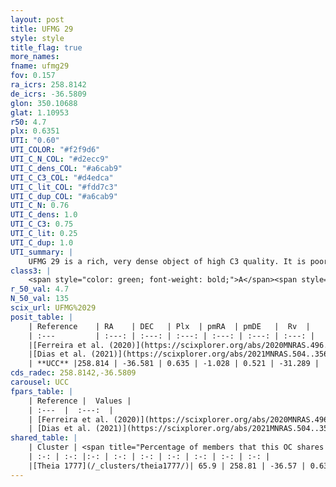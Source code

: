 ```yaml
---
layout: post
title: UFMG 29
style: style
title_flag: true
more_names: 
fname: ufmg29
fov: 0.157
ra_icrs: 258.8142
de_icrs: -36.5809
glon: 350.10688
glat: 1.10953
r50: 4.7
plx: 0.6351
UTI: "0.60"
UTI_COLOR: "#f2f9d6"
UTI_C_N_COL: "#d2ecc9"
UTI_C_dens_COL: "#a6cab9"
UTI_C_C3_COL: "#d4edca"
UTI_C_lit_COL: "#fdd7c3"
UTI_C_dup_COL: "#a6cab9"
UTI_C_N: 0.76
UTI_C_dens: 1.0
UTI_C_C3: 0.75
UTI_C_lit: 0.25
UTI_C_dup: 1.0
UTI_summary: |
    UFMG 29 is a rich, very dense object of high C3 quality. It is poorly studied in the literature. This object shares a significant percentage of members with a later reported entry.
class3: |
    <span style="color: green; font-weight: bold;">A</span><span style="color: #FFC300; font-weight: bold;">B</span>
r_50_val: 4.7
N_50_val: 135
scix_url: UFMG%2029
posit_table: |
    | Reference    | RA    | DEC   | Plx  | pmRA  | pmDE   |  Rv  |
    | :---         | :---: | :---: | :---: | :---: | :---: | :---: |
    |[Ferreira et al. (2020)](https://scixplorer.org/abs/2020MNRAS.496.2021F) | 258.834 | -36.603 | 0.585 | -0.986 | 0.524 | -- |
    |[Dias et al. (2021)](https://scixplorer.org/abs/2021MNRAS.504..356D) | 258.818 | -36.582 | 0.584 | -0.978 | 0.522 | -- |
    | **UCC** |258.814 | -36.581 | 0.635 | -1.028 | 0.521 | -31.289 | 
cds_radec: 258.8142,-36.5809
carousel: UCC
fpars_table: |
    | Reference |  Values |
    | :---  |  :---:  |
    | [Ferreira et al. (2020)](https://scixplorer.org/abs/2020MNRAS.496.2021F) | `E(B-V)=0.77, m-M=10.7, logt=8.7` |
    | [Dias et al. (2021)](https://scixplorer.org/abs/2021MNRAS.504..356D) | `Av=2.354, Dist=1564, logage=8.347, [Fe/H]=0.082` |
shared_table: |
    | Cluster | <span title="Percentage of members that this OC shares with the ones listed">%</span>   | RA   | DEC   | Plx   | pmRA  | pmDE  | Rv | UTI |
    | :-: | :-: |:-: | :-: | :-: | :-: | :-: | :-: | :-: |
    |[Theia 1777](/_clusters/theia1777/)| 65.9 | 258.81 | -36.57 | 0.63 | -1.03 | 0.52 | -31.29 |0.0 |
---
```

